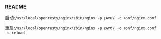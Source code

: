 ### README

启动:`/usr/local/openresty/nginx/sbin/nginx -p `pwd`/ -c conf/nginx.conf`

重启:`/usr/local/openresty/nginx/sbin/nginx -p `pwd`/ -c conf/nginx.conf -s reload`
